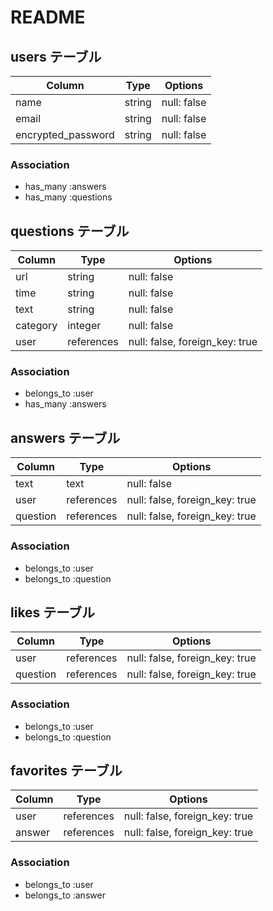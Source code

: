 # README

## users テーブル

| Column             | Type   | Options     |
| ------------------ | ------ | ----------- |
| name               | string | null: false |
| email              | string | null: false |
| encrypted_password | string | null: false |

### Association
* has_many :answers
* has_many :questions

## questions テーブル

| Column   | Type       | Options                        |
| -------- | ---------- | ------------------------------ |
| url      | string     | null: false                    |
| time     | string     | null: false                    |
| text     | string     | null: false                    |
| category | integer    | null: false                    |
| user     | references | null: false, foreign_key: true |

### Association
* belongs_to :user
* has_many :answers

## answers テーブル

| Column   | Type       | Options                        |
| -------- | ---------- | ------------------------------ |
| text     | text       | null: false                    |
| user     | references | null: false, foreign_key: true |
| question | references | null: false, foreign_key: true |

### Association
* belongs_to :user
* belongs_to :question

## likes テーブル

| Column   | Type       | Options                        |
| -------- | ---------- | ------------------------------ |
| user     | references | null: false, foreign_key: true |
| question | references | null: false, foreign_key: true |

### Association
* belongs_to :user
* belongs_to :question

## favorites テーブル

| Column   | Type       | Options                        |
| -------- | ---------- | ------------------------------ |
| user     | references | null: false, foreign_key: true |
| answer   | references | null: false, foreign_key: true |

### Association
* belongs_to :user
* belongs_to :answer